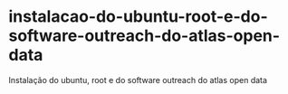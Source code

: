 # instalacao-do-ubuntu-root-e-do-software-outreach-do-atlas-open-data
Instalação do ubuntu, root e do software outreach do atlas open data
